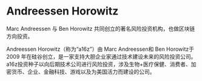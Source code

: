 # Andreessen Horowitz

Marc Andreessen 与 Ben Horowitz 共同创立的著名风险投资机构，也做区块链方向投资。

Andreessen Horowitz（称为“a16z”）由 Marc Andreessen和 Ben Horowitz于 2009 年在硅谷创立，是一家支持大胆企业家通过技术建设未来的风险投资公司。a16z投资种子以向后期技术公司进行风险投资，涉及生物+医疗保健、消费者、加密货币、企业、金融科技、游戏以及为美国活力而建设的公司。
